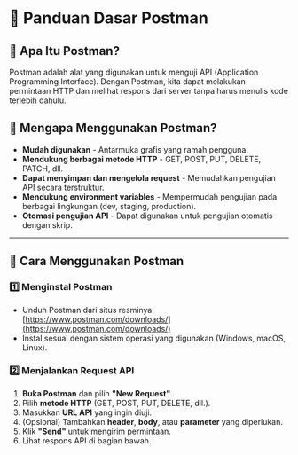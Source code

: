 # 📌 Panduan Dasar Postman

## 🔹 Apa Itu Postman?
Postman adalah alat yang digunakan untuk menguji API (Application Programming Interface). Dengan Postman, kita dapat melakukan permintaan HTTP dan melihat respons dari server tanpa harus menulis kode terlebih dahulu.

## 🔹 Mengapa Menggunakan Postman?
- **Mudah digunakan** - Antarmuka grafis yang ramah pengguna.
- **Mendukung berbagai metode HTTP** - GET, POST, PUT, DELETE, PATCH, dll.
- **Dapat menyimpan dan mengelola request** - Memudahkan pengujian API secara terstruktur.
- **Mendukung environment variables** - Mempermudah pengujian pada berbagai lingkungan (dev, staging, production).
- **Otomasi pengujian API** - Dapat digunakan untuk pengujian otomatis dengan skrip.

---

## 🔹 Cara Menggunakan Postman

### 1️⃣ **Menginstal Postman**
- Unduh Postman dari situs resminya: [https://www.postman.com/downloads/](https://www.postman.com/downloads/)
- Instal sesuai dengan sistem operasi yang digunakan (Windows, macOS, Linux).

### 2️⃣ **Menjalankan Request API**
1. **Buka Postman** dan pilih **"New Request"**.
2. Pilih **metode HTTP** (GET, POST, PUT, DELETE, dll.).
3. Masukkan **URL API** yang ingin diuji.
4. (Opsional) Tambahkan **header**, **body**, atau **parameter** yang diperlukan.
5. Klik **"Send"** untuk mengirim permintaan.
6. Lihat respons API di bagian bawah.

